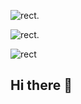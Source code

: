 ![rect](https://capsule-render.vercel.app/api?type=rect&color=gradient&text=%20Backend%20&fontAlign=30&fontSize=40&textBg=true&desc=개발자의%20%27Github%20%27&descAlign=60&descAlignY=50&descSize=30).

![rect](https://capsule-render.vercel.app/api?type=rect&color=gradient&text=%20Backend%20&fontAlign=30&fontSize=45&textBg=true&desc=개발자의%20'Github'%20&descAlign=60&descAlignY=50&descSize=25).




![rect](https://capsule-render.vercel.app/api?type=rect&color=gradient&text=%20%20RECT%20%20&fontAlign=30&fontSize=30&textBg=true&desc=Use%20%27textBg%27%20to%20highlight%20%27text%27&descAlign=60&descAlignY=50)

## Hi there 👋

<!--
**doldollee00/doldollee00** is a ✨ _special_ ✨ repository because its `README.md` (this file) appears on your GitHub profile.

Here are some ideas to get you started:

- 🔭 I’m currently working on ...
- 🌱 I’m currently learning ...
- 👯 I’m looking to collaborate on ...
- 🤔 I’m looking for help with ...
- 💬 Ask me about ...
- 📫 How to reach me: ...
- 😄 Pronouns: ...
- ⚡ Fun fact: ...
-->
